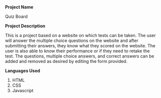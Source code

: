**Project Name**

Quiz Board

**Project Description**

This is a project based on a website on which tests can be taken. The user will answer the multiple choice questions on the website and after submitting their answers, they know what they scored on the website. The user is also able to know their performance or if they need to retake the test. 
The questions, multiple choice answers, and correct answers can be added and removed as desired by editing the form provided.

**Languages Used**
1. HTML
2. CSS
3. Javascript
